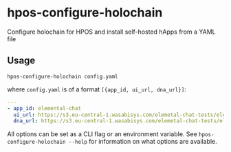 # hpos-configure-holochain
Configure holochain for HPOS and install self-hosted hApps from a YAML file

## Usage

```
hpos-configure-holochain config.yaml
```

where `config.yaml` is of a format `[{app_id, ui_url, dna_url}]`:

```yaml
---
- app_id: elemental-chat
  ui_url: https://s3.eu-central-1.wasabisys.com/elemetal-chat-tests/elemental-chat.zip
  dna_url: https://s3.eu-central-1.wasabisys.com/elemetal-chat-tests/elemental-chat.dna.gz
```

All options can be set as a CLI flag or an environment variable.
See `hpos-configure-holochain --help` for information on what options are available.
